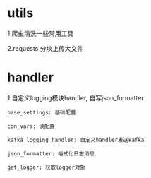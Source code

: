 # utils
1.爬虫清洗一些常用工具

2.requests 分块上传大文件

# handler
1.自定义logging模块handler, 自写json_formatter

    base_settings: 基础配置

    con_vars: 读配置

    kafka_logging_handler: 自定义handler发送kafka

    json_formatter: 格式化日志消息

    get_logger: 获取logger对象

